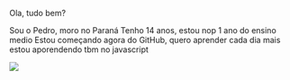 Ola, tudo bem?

Sou o Pedro, moro no Paraná 
Tenho 14 anos, estou nop 1 ano do ensino medio 
Estou começando agora do GitHub, quero aprender cada dia mais 
estou aporendendo tbm no javascript



![](https://img.shields.io/badge/JavaScript-323330?style=for-the-badge&logo=javascript&logoColor=F7DF1E)

